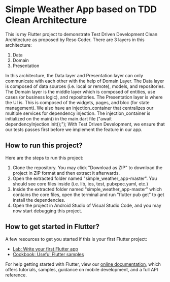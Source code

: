 # Simple Weather App based on TDD Clean Architecture

This is my Flutter project to demonstrate Test Driven Development Clean Architecture as proposed by Reso Coder.
There are 3 layers in this architecture:

1. Data
2. Domain
3. Presentation

In this architecture, the Data layer and Presentation layer can only communicate with each other with the help of Domain Layer.
The Data layer is composed of data sources (i.e. local or remote), models, and repositories.
The Domain layer is the middle layer which is composed of entities, use cases (or business logic), and repositories.
The Presentation layer is where the UI is. This is composed of the widgets, pages, and bloc (for state management).
We also have an injection_container that centralizes our multiple services for dependency injection.
The injection_container is initialized on the main() in the main.dart file ("await dependencyInjection.init();");
With Test Driven Development, we ensure that our tests passes first before we implement the feature in our app.

## How to run this project?

Here are the steps to run this project:

1. Clone the repository. You may click "Download as ZIP" to download the project in ZIP format and then extract it afterwards.
2. Open the extracted folder named "simple_weather_app-master". You should see core files inside (i.e. lib, ios, test, pubxpec.yaml, etc.)
3. Inside the extracted folder named "simple_weather_app-master" which contains the core files, open the terminal and run "flutter pub get" to get install the dependencies.
4. Open the project in Android Studio of Visual Studio Code, and you may now start debugging this project.

## How to get started in Flutter?

A few resources to get you started if this is your first Flutter project:

-   [Lab: Write your first Flutter app](https://flutter.dev/docs/get-started/codelab)
-   [Cookbook: Useful Flutter samples](https://flutter.dev/docs/cookbook)

For help getting started with Flutter, view our
[online documentation](https://flutter.dev/docs), which offers tutorials,
samples, guidance on mobile development, and a full API reference.
